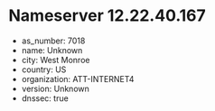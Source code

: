# Nameserver 12.22.40.167

* as_number: 7018
* name: Unknown
* city: West Monroe
* country: US
* organization: ATT-INTERNET4
* version: Unknown
* dnssec: true
